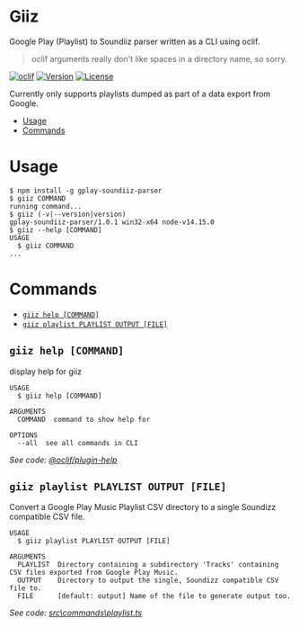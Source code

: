 Giiz
=====================

Google Play (Playlist) to Soundiiz parser written as a CLI using oclif.

> oclif arguments really don't like spaces in a directory name, so sorry.

[![oclif](https://img.shields.io/badge/cli-oclif-brightgreen.svg)](https://oclif.io)
[![Version](https://img.shields.io/npm/v/gplay-soundizz-parser.svg)](https://npmjs.org/package/gplay-soundizz-parser)
[![License](https://img.shields.io/npm/l/gplay-soundizz-parser.svg)](https://github.com/realStandal/gplay-soundizz-parser/blob/master/package.json)

Currently only supports playlists dumped as part of a data export from Google.

<!-- toc -->
* [Usage](#usage)
* [Commands](#commands)
<!-- tocstop -->
# Usage
<!-- usage -->
```sh-session
$ npm install -g gplay-soundiiz-parser
$ giiz COMMAND
running command...
$ giiz (-v|--version|version)
gplay-soundiiz-parser/1.0.1 win32-x64 node-v14.15.0
$ giiz --help [COMMAND]
USAGE
  $ giiz COMMAND
...
```
<!-- usagestop -->
# Commands
<!-- commands -->
* [`giiz help [COMMAND]`](#giiz-help-command)
* [`giiz playlist PLAYLIST OUTPUT [FILE]`](#giiz-playlist-playlist-output-file)

## `giiz help [COMMAND]`

display help for giiz

```
USAGE
  $ giiz help [COMMAND]

ARGUMENTS
  COMMAND  command to show help for

OPTIONS
  --all  see all commands in CLI
```

_See code: [@oclif/plugin-help](https://github.com/oclif/plugin-help/blob/v3.2.0/src\commands\help.ts)_

## `giiz playlist PLAYLIST OUTPUT [FILE]`

Convert a Google Play Music Playlist CSV directory to a single Soundizz compatible CSV file.

```
USAGE
  $ giiz playlist PLAYLIST OUTPUT [FILE]

ARGUMENTS
  PLAYLIST  Directory containing a subdirectory 'Tracks' containing CSV files exported from Google Play Music.
  OUTPUT    Directory to output the single, Soundizz compatible CSV file to.
  FILE      [default: output] Name of the file to generate output too.
```

_See code: [src\commands\playlist.ts](https://github.com/realStandal/gplay-soundiiz-parser/blob/v1.0.1/src\commands\playlist.ts)_
<!-- commandsstop -->
